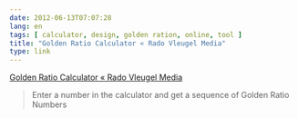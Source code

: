 ```yaml
---
date: 2012-06-13T07:07:28
lang: en
tags: [ calculator, design, golden ration, online, tool ]
title: "Golden Ratio Calculator « Rado Vleugel Media"
type: link
---
```


[Golden Ratio Calculator « Rado Vleugel
Media](http://www.radovleugel.com/golden-ratio-calculator)

> Enter a number in the calculator and get a sequence of Golden Ratio
> Numbers

